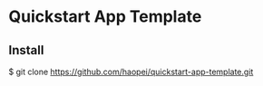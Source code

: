 # Quickstart App Template

## Install
$ git clone https://github.com/haopei/quickstart-app-template.git
